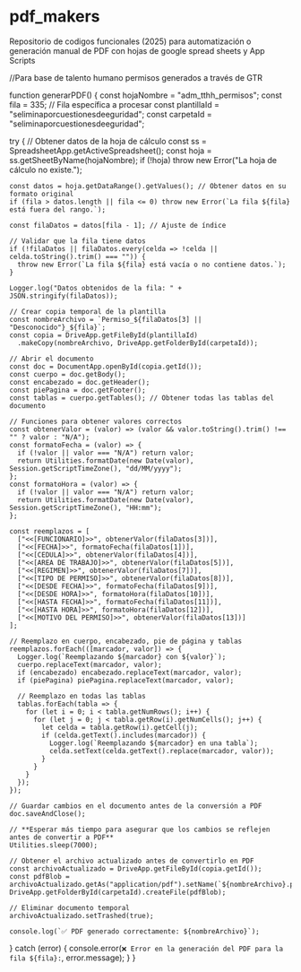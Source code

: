 # pdf_makers
Repositorio de codigos funcionales (2025) para automatización o generación manual de PDF con hojas de google spread sheets y App Scripts


//Para base de talento humano permisos generados a través de GTR

function generarPDF() {
  const hojaNombre = "adm_tthh_permisos";
  const fila = 335; // Fila específica a procesar
  const plantillaId = "seliminaporcuestionesdeeguridad";
  const carpetaId = "seliminaporcuestionesdeeguridad";

  try {
    // Obtener datos de la hoja de cálculo
    const ss = SpreadsheetApp.getActiveSpreadsheet();
    const hoja = ss.getSheetByName(hojaNombre);
    if (!hoja) throw new Error("La hoja de cálculo no existe.");

    const datos = hoja.getDataRange().getValues(); // Obtener datos en su formato original
    if (fila > datos.length || fila <= 0) throw new Error(`La fila ${fila} está fuera del rango.`);

    const filaDatos = datos[fila - 1]; // Ajuste de índice

    // Validar que la fila tiene datos
    if (!filaDatos || filaDatos.every(celda => !celda || celda.toString().trim() === "")) {
      throw new Error(`La fila ${fila} está vacía o no contiene datos.`);
    }

    Logger.log("Datos obtenidos de la fila: " + JSON.stringify(filaDatos));

    // Crear copia temporal de la plantilla
    const nombreArchivo = `Permiso_${filaDatos[3] || "Desconocido"}_${fila}`;
    const copia = DriveApp.getFileById(plantillaId)
      .makeCopy(nombreArchivo, DriveApp.getFolderById(carpetaId));

    // Abrir el documento
    const doc = DocumentApp.openById(copia.getId());
    const cuerpo = doc.getBody();
    const encabezado = doc.getHeader();
    const piePagina = doc.getFooter();
    const tablas = cuerpo.getTables(); // Obtener todas las tablas del documento

    // Funciones para obtener valores correctos
    const obtenerValor = (valor) => (valor && valor.toString().trim() !== "" ? valor : "N/A");
    const formatoFecha = (valor) => {
      if (!valor || valor === "N/A") return valor;
      return Utilities.formatDate(new Date(valor), Session.getScriptTimeZone(), "dd/MM/yyyy");
    };
    const formatoHora = (valor) => {
      if (!valor || valor === "N/A") return valor;
      return Utilities.formatDate(new Date(valor), Session.getScriptTimeZone(), "HH:mm");
    };

    const reemplazos = [
      ["<<[FUNCIONARIO]>>", obtenerValor(filaDatos[3])],
      ["<<[FECHA]>>", formatoFecha(filaDatos[1])],
      ["<<[CEDULA]>>", obtenerValor(filaDatos[4])],
      ["<<[AREA DE TRABAJO]>>", obtenerValor(filaDatos[5])],
      ["<<[REGIMEN]>>", obtenerValor(filaDatos[7])],
      ["<<[TIPO DE PERMISO]>>", obtenerValor(filaDatos[8])],
      ["<<[DESDE FECHA]>>", formatoFecha(filaDatos[9])],
      ["<<[DESDE HORA]>>", formatoHora(filaDatos[10])],
      ["<<[HASTA FECHA]>>", formatoFecha(filaDatos[11])],
      ["<<[HASTA HORA]>>", formatoHora(filaDatos[12])],
      ["<<[MOTIVO DEL PERMISO]>>", obtenerValor(filaDatos[13])]
    ];

    // Reemplazo en cuerpo, encabezado, pie de página y tablas
    reemplazos.forEach(([marcador, valor]) => {
      Logger.log(`Reemplazando ${marcador} con ${valor}`);
      cuerpo.replaceText(marcador, valor);
      if (encabezado) encabezado.replaceText(marcador, valor);
      if (piePagina) piePagina.replaceText(marcador, valor);

      // Reemplazo en todas las tablas
      tablas.forEach(tabla => {
        for (let i = 0; i < tabla.getNumRows(); i++) {
          for (let j = 0; j < tabla.getRow(i).getNumCells(); j++) {
            let celda = tabla.getRow(i).getCell(j);
            if (celda.getText().includes(marcador)) {
              Logger.log(`Reemplazando ${marcador} en una tabla`);
              celda.setText(celda.getText().replace(marcador, valor));
            }
          }
        }
      });
    });

    // Guardar cambios en el documento antes de la conversión a PDF
    doc.saveAndClose();

    // **Esperar más tiempo para asegurar que los cambios se reflejen antes de convertir a PDF**
    Utilities.sleep(7000);

    // Obtener el archivo actualizado antes de convertirlo en PDF
    const archivoActualizado = DriveApp.getFileById(copia.getId());
    const pdfBlob = archivoActualizado.getAs("application/pdf").setName(`${nombreArchivo}.pdf`);
    DriveApp.getFolderById(carpetaId).createFile(pdfBlob);

    // Eliminar documento temporal
    archivoActualizado.setTrashed(true);

    console.log(`✅ PDF generado correctamente: ${nombreArchivo}`);

  } catch (error) {
    console.error(`❌ Error en la generación del PDF para la fila ${fila}:`, error.message);
  }
}




